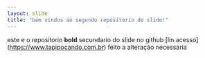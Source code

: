 ```yaml
---
layout: slide
title: "bem vindos ao segundo repositorio do slide!"
---
```

este e o repositorio **bold** secundario do slide no github [lin acesso] (https://www.tapipocando.com.br)
feito a alteração necessaria
